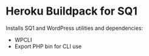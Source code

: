 # Heroku Buildpack for SQ1

Installs SQ1 and WordPress utilities and dependencies:

* WPCLI
* Export PHP bin for CLI use
